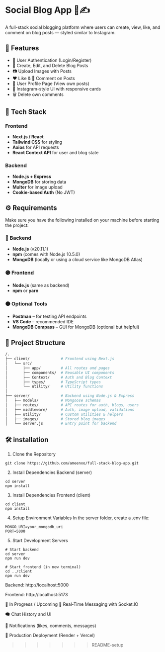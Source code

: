# Social Blog App 📸✍️

A full-stack social blogging platform where users can create, view, like, and comment on blog posts — styled similar to Instagram.

## 🚀 Features

- 🔐 User Authentication (Login/Register)
- 📝 Create, Edit, and Delete Blog Posts
- 📷 Upload Images with Posts
- ❤️ Like & 💬 Comment on Posts
- 👤 User Profile Page (View own posts)
- 🎨 Instagram-style UI with responsive cards
- 🗑 Delete own comments

## 🧱 Tech Stack

### Frontend

- **Next.js / React**
- **Tailwind CSS** for styling
- **Axios** for API requests
- **React Context API** for user and blog state

### Backend

- **Node.js + Express**
- **MongoDB** for storing data
- **Multer** for image upload
- **Cookie-based Auth** (No JWT)

## ⚙️ Requirements

Make sure you have the following installed on your machine before starting the project:

### 🔵 Backend

- **Node.js** (v20.11.1)
- **npm** (comes with Node.js 10.5.0)
- **MongoDB** (locally or using a cloud service like MongoDB Atlas)

### 🟣 Frontend

- **Node.js** (same as backend)
- **npm** or **yarn**

### 🟠 Optional Tools

- **Postman** – for testing API endpoints
- **VS Code** – recommended IDE
- **MongoDB Compass** – GUI for MongoDB (optional but helpful)

## 📂 Project Structure

```bash
/.
├── client/              # Frontend using Next.js
│   └── src/
│       ├── app/         # All routes and pages
│       ├── components/  # Reusable UI components
│       ├── Context/     # Auth and Blog Context
│       ├── types/       # TypeScript types
│       └── utility/     # Utility functions
│
├── server/              # Backend using Node.js & Express
│   ├── models/          # Mongoose schemas
│   ├── routes/          # API routes for auth, blogs, users
│   ├── middleware/      # Auth, image upload, validations
│   ├── utility/         # Custom utilities & helpers
│   ├── images/          # Stored blog images
│   └── server.js        # Entry point for backend

```

## 🛠️ installation

1. Clone the Repository

```
git clone https://github.com/ameenxo/full-stack-blog-app.git
```

2. Install Dependencies Backend (server)

```
cd server
npm install
```

3. Install Dependencies Frontend (client)

```
cd client
npm install
```

4. Setup Environment Variables
   In the server folder, create a .env file:

```
MONGO_URI=your_mongodb_uri
PORT=5000
```

5. Start Development Servers

```
# Start backend
cd server
npm run dev

# Start frontend (in new terminal)
cd ../client
npm run dev
```

Backend: http://localhost:5000

Frontend: http://localhost:5173

🧪 In Progress / Upcoming
🔄 Real-Time Messaging with Socket.IO

🗨️ Chat History and UI

🔔 Notifications (likes, comments, messages)

🚀 Production Deployment (Render + Vercel)
>>>>>>> README-setup

